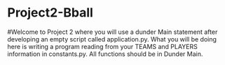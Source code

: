 # Project2-Bball
#Welcome to Project 2 where you will use a dunder Main statement after developing an empty script called application.py. What you will be doing here is writing a program reading from your TEAMS and PLAYERS information in constants.py. All functions should be in Dunder Main. 
